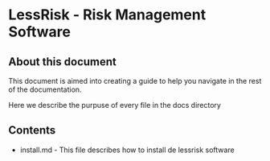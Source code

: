 # LessRisk - Risk Management Software

## About this document
This document is aimed into creating a guide to help you navigate in the rest of the documentation.

Here we describe the purpuse of every file in the docs directory

## Contents

* install.md - This file describes how to install de lessrisk software